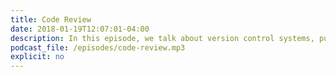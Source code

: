 ```yaml
---
title: Code Review
date: 2018-01-19T12:07:01-04:00
description: In this episode, we talk about version control systems, pull requests, asynchronous work, automated checks, and accepting criticism. We also cover all possible parts of code review - early pull requests, pre-review comments, diff review, and manual testing.
podcast_file: /episodes/code-review.mp3
explicit: no
---
```

